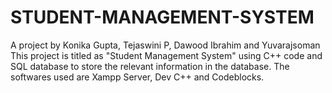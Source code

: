# STUDENT-MANAGEMENT-SYSTEM
A project by Konika Gupta, Tejaswini P, Dawood Ibrahim and Yuvarajsoman
This project is titled as "Student Management System" using C++ code and SQL database to store the relevant information in the database.
The softwares used are Xampp Server, Dev C++ and Codeblocks.

